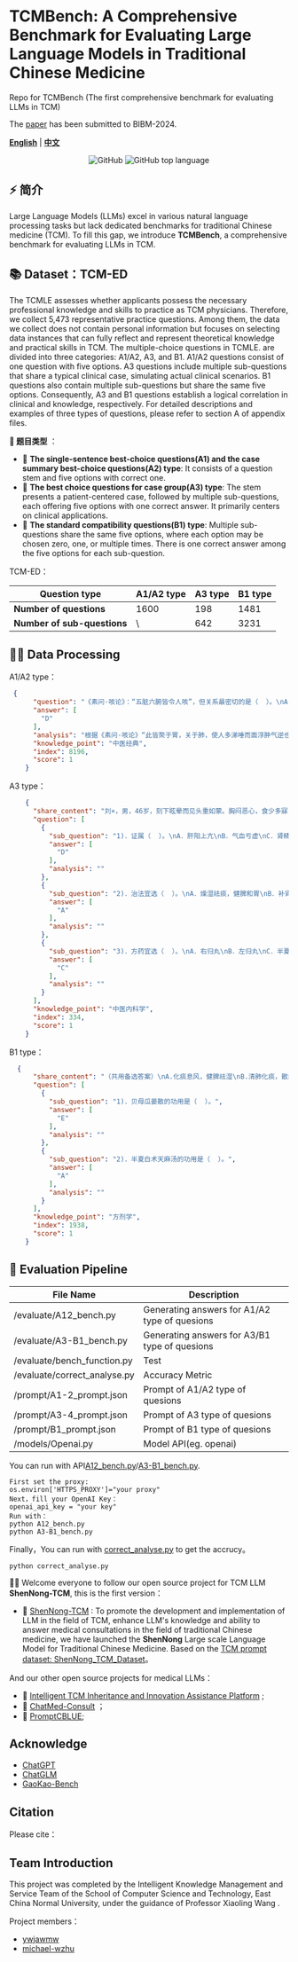 # TCMBench: A Comprehensive Benchmark for Evaluating Large Language Models in Traditional Chinese Medicine
Repo for TCMBench (The first comprehensive benchmark for evaluating LLMs in TCM)

The [paper](https://arxiv.org/abs/2406.01126) has been submitted to BIBM-2024.

[**English**](./README.md) | [**中文**](./README_Chinese.md)

<p align="center">
    <img alt="GitHub" src="https://img.shields.io/github/license/ymcui/Chinese-LLaMA-Alpaca.svg?color=blue&style=flat-square">
    <img alt="GitHub top language" src="https://img.shields.io/github/languages/top/ymcui/Chinese-LLaMA-Alpaca">
</p>

## ⚡ 简介
Large Language Models (LLMs) excel in various natural language processing tasks but lack dedicated benchmarks for traditional Chinese medicine (TCM). To fill this gap, we introduce **TCMBench**, a comprehensive benchmark for evaluating LLMs in TCM. 


## 📚 Dataset：TCM-ED
The TCMLE assesses whether applicants possess the necessary professional knowledge and skills to practice as TCM physicians. Therefore, we collect 5,473 representative practice questions. Among them, the data we collect does not contain personal information but focuses on selecting data instances that can fully reflect and represent theoretical knowledge and practical skills in TCM. The multiple-choice questions in TCMLE. are divided into three categories: A1/A2, A3, and B1. A1/A2 questions consist of one question with five options. A3 questions include multiple sub-questions that share a typical clinical case, simulating actual clinical scenarios. B1 questions also contain multiple sub-questions but share the same five options. Consequently, A3 and B1 questions establish a logical correlation in clinical and knowledge, respectively. For detailed descriptions and examples of three types of questions, please refer to section A of appendix files.

**🔎 题目类型** ：
- 🚀 **The single-sentence best-choice questions(A1) and the case summary best-choice questions(A2) type**: It consists of a question stem and five options with correct one.
- 🚀 **The best choice questions for case group(A3) type**: The stem presents a patient-centered case, followed by multiple sub-questions, each offering five options with one correct answer. It primarily centers on clinical applications.
- 🚀 **The standard compatibility questions(B1) type**: Multiple sub-questions share the same five options, where each option may be chosen zero, one, or multiple times. There is one correct answer among the five options for each sub-question.


TCM-ED：

| Question type           | A1/A2 type| A3 type|B1 type|
| ------------------ | -------------- | -------------- |-------------- |
| **Number of questions**           | 1600           | 198         |1481         |
| **Number of sub-questions**             | \           | 642          | 3231          |



## 👨‍⚕️ Data Processing

A1/A2 type：
```json
 {
      "question": "《素问·咳论》：“五脏六腑皆令人咳”，但关系最密切的是（  ）。\nA．心肺\nB．肺肾\nC．肺脾\nD．肺胃\nE．肺大肠",
      "answer": [
        "D"
      ],
      "analysis": "根据《素问·咳论》“此皆聚于胃，关于肺，使人多涕唾而面浮肿气逆也”可知与五脏六腑皆令人咳关系最密切的脏腑为肺胃。手太阴肺经起于中焦，还循胃口，上膈属肺。寒凉饮食入胃，导致中焦寒，寒气循手太阴肺经上入于肺中，导致肺寒，肺为娇脏，不耐寒热，外内寒邪并聚于肺，则肺失宣降，肺气上逆发生咳嗽。因此答案选D。",
      "knowledge_point": "中医经典",
      "index": 8196,
      "score": 1
    }
```
A3 type：
```json
    {
      "share_content": "刘×，男，46岁，刻下眩晕而见头重如蒙。胸闷恶心，食少多寐，苔白腻，脉濡滑。",
      "question": [
        {
          "sub_question": "1)．证属（  ）。\nA．肝阳上亢\nB．气血亏虚\nC．肾精不足\nD．痰浊中阻\nE．以上都不是\n",
          "answer": [
            "D"
          ],
          "analysis": ""
        },
        {
          "sub_question": "2)．治法宜选（  ）。\nA．燥湿祛痰，健脾和胃\nB．补肾滋阴\nC．补肾助阳\nD．补养气血，健运脾胃\nE．平肝潜阳，滋养肝肾\n",
          "answer": [
            "A"
          ],
          "analysis": ""
        },
        {
          "sub_question": "3)．方药宜选（  ）。\nA．右归丸\nB．左归丸\nC．半夏白术天麻汤\nD．归脾汤\nE．天麻钩藤饮\n",
          "answer": [
            "C"
          ],
          "analysis": ""
        }
      ],
      "knowledge_point": "中医内科学",
      "index": 334,
      "score": 1
    }
```
B1 type：
```json
  {
      "share_content": "（共用备选答案）\nA.化痰息风，健脾祛湿\nB.清肺化痰，散结排脓\nC.疏风宣肺，化痰止咳\nD.清热化痰，平肝息风\nE.润肺清热，理气化痰\n",
      "question": [
        {
          "sub_question": "1)．贝母瓜蒌散的功用是（  ）。",
          "answer": [
            "E"
          ],
          "analysis": ""
        },
        {
          "sub_question": "2)．半夏白术天麻汤的功用是（  ）。",
          "answer": [
            "A"
          ],
          "analysis": ""
        }
      ],
      "knowledge_point": "方剂学",
      "index": 1938,
      "score": 1
    }
```

## 🧐 Evaluation Pipeline


| File Name                     | Description           |
| -------------------------- | -------------- |
| /evaluate/A12_bench.py     | Generating answers for A1/A2 type of quesions |
| /evaluate/A3-B1_bench.py      | Generating answers for A3/B1 type of quesions|
| /evaluate/bench_function.py   | Test   |
| /evaluate/correct_analyse.py  | Accuracy Metric   |
| /prompt/A1-2_prompt.json| Prompt of A1/A2 type of quesions| 
| /prompt/A3-4_prompt.json| Prompt of A3 type of quesions| 
| /prompt/B1_prompt.json| Prompt of B1 type of quesions| 
| /models/Openai.py| Model API(eg. openai) |




You can run with API[A12_bench.py](https://github.com/ywjawmw/ShenNong-TCM-Evaluation-BenchMark/blob/main/evaluate/A12_bench.py)/[A3-B1_bench.py](https://github.com/ywjawmw/ShenNong-TCM-Evaluation-BenchMark/blob/main/evaluate/A3-B1_bench.py).
```
First set the proxy:
os.environ['HTTPS_PROXY']="your proxy"
Next，fill your OpenAI Key：
openai_api_key = "your key"
Run with：
python A12_bench.py
python A3-B1_bench.py
```

Finally，You can run with [correct_analyse.py](https://github.com/ywjawmw/ShenNong-TCM-Evaluation-BenchMark/blob/main/evaluate/correct_analyse.py) to get the accrucy。
 ```
python correct_analyse.py
 ``` 


👨‍⚕️ Welcome everyone to follow our open source project for TCM LLM **ShenNong-TCM**, this is the first version：

- 🚀 [ShenNong-TCM](https://github.com/michael-wzhu/ShenNong-TCM-LLM) : To promote the development and implementation of LLM in the field of TCM, enhance LLM's knowledge and ability to answer medical consultations in the field of traditional Chinese medicine, we have launched the **ShenNong** Large scale Language Model for Traditional Chinese Medicine. Based on the [TCM prompt dataset: ShenNong_TCM_Dataset](https://huggingface.co/datasets/michaelwzhu/ShenNong_TCM_Dataset)。

And our other open source projects for medical LLMs：
- 🚀 [Intelligent TCM Inheritance and Innovation Assistance Platform](https://github.com/ywjawmw/AI4TCM-Platform) ;
- 🚀 [ChatMed-Consult](https://huggingface.co/michaelwzhu/ChatMed-Consult) ；
- 🚀 [PromptCBLUE](https://github.com/michael-wzhu/PromptCBLUE);

## Acknowledge

- [ChatGPT](https://openai.com/blog/chatgpt)
- [ChatGLM](https://github.com/THUDM/ChatGLM-6B)
- [GaoKao-Bench](https://github.com/OpenLMLab/GAOKAO-Bench)


## Citation

Please cite：


## Team Introduction

This project was completed by the Intelligent Knowledge Management and Service Team of the School of Computer Science and Technology, East China Normal University, under the guidance of Professor Xiaoling Wang .

Project members：
- [ywjawmw](https://github.com/ywjawmw)
- [michael-wzhu](https://github.com/michael-wzhu)
